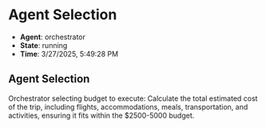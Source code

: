# Agent Selection

- **Agent**: orchestrator
- **State**: running
- **Time**: 3/27/2025, 5:49:28 PM

## Agent Selection

Orchestrator selecting budget to execute: Calculate the total estimated cost of the trip, including flights, accommodations, meals, transportation, and activities, ensuring it fits within the $2500-5000 budget.

